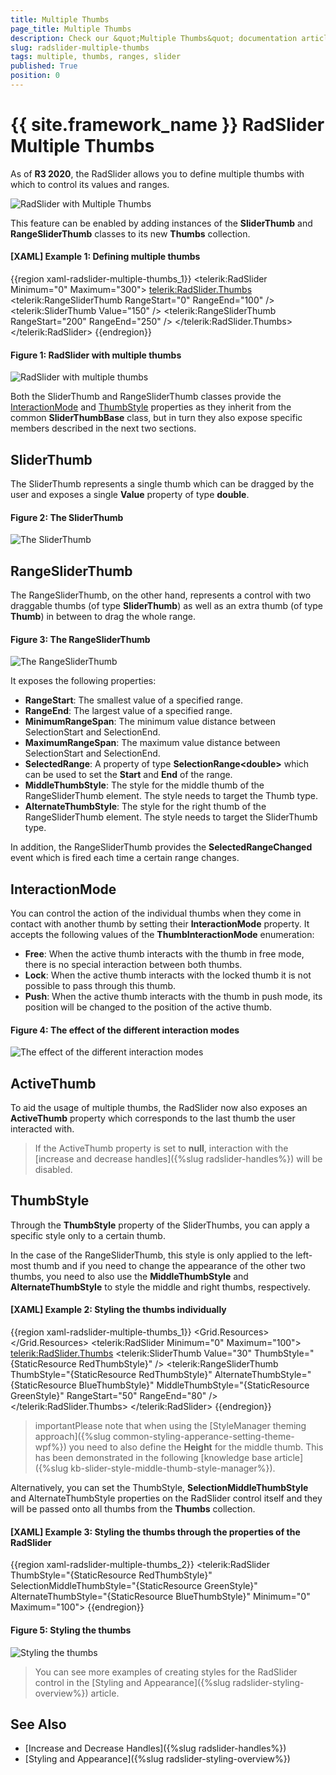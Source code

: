 ```yaml
---
title: Multiple Thumbs
page_title: Multiple Thumbs
description: Check our &quot;Multiple Thumbs&quot; documentation article for the RadSlider {{ site.framework_name }} control.
slug: radslider-multiple-thumbs
tags: multiple, thumbs, ranges, slider
published: True
position: 0
---
```


# {{ site.framework_name }} RadSlider Multiple Thumbs

As of **R3 2020**, the RadSlider allows you to define multiple thumbs with which to control its values and ranges.

![RadSlider with Multiple Thumbs](images/multiple-thumbs-overview.png)

This feature can be enabled by adding instances of the **SliderThumb** and **RangeSliderThumb** classes to its new **Thumbs** collection.

#### __[XAML] Example 1: Defining multiple thumbs__

{{region xaml-radslider-multiple-thumbs_1}}
    <telerik:RadSlider Minimum="0" Maximum="300">
        <telerik:RadSlider.Thumbs>
            <telerik:RangeSliderThumb RangeStart="0" RangeEnd="100" />
            <telerik:SliderThumb Value="150" />
            <telerik:RangeSliderThumb RangeStart="200" RangeEnd="250" />
        </telerik:RadSlider.Thumbs>
    </telerik:RadSlider>
{{endregion}}

#### Figure 1: RadSlider with multiple thumbs

![RadSlider with multiple thumbs](images/multiple-thumbs-1.png)

Both the SliderThumb and RangeSliderThumb classes provide the [InteractionMode](#interactionmode) and [ThumbStyle](#thumbstyle) properties as they inherit from the common **SliderThumbBase** class, but in turn they also expose specific members described in the next two sections.

## SliderThumb

The SliderThumb represents a single thumb which can be dragged by the user and exposes a single **Value** property of type **double**.

#### Figure 2: The SliderThumb

![The SliderThumb](images/multiple-thumbs-2.gif)

## RangeSliderThumb

The RangeSliderThumb, on the other hand, represents a control with two draggable thumbs (of type **SliderThumb**) as well as an extra thumb (of type **Thumb**) in between to drag the whole range.

#### Figure 3: The RangeSliderThumb

![The RangeSliderThumb](images/multiple-thumbs-3.gif)

It exposes the following properties:

- **RangeStart**: The smallest value of a specified range.
- **RangeEnd**: The largest value of a specified range.
- **MinimumRangeSpan**: The minimum value distance between SelectionStart and SelectionEnd.
- **MaximumRangeSpan**: The maximum value distance between SelectionStart and SelectionEnd.
- **SelectedRange**: A property of type **SelectionRange\<double>** which can be used to set the **Start** and **End** of the range.
- **MiddleThumbStyle**: The style for the middle thumb of the RangeSliderThumb element. The style needs to target the Thumb type.
- **AlternateThumbStyle**: The style for the right thumb of the RangeSliderThumb element. The style needs to target the SliderThumb type.

In addition, the RangeSliderThumb provides the **SelectedRangeChanged** event which is fired each time a certain range changes.

## InteractionMode

You can control the action of the individual thumbs when they come in contact with another thumb by setting their **InteractionMode** property. It accepts the following values of the **ThumbInteractionMode** enumeration:

- **Free**: When the active thumb interacts with the thumb in free mode, there is no special interaction between both thumbs.
- **Lock**: When the active thumb interacts with the locked thumb it is not possible to pass through this thumb.
- **Push**: When the active thumb interacts with the thumb in push mode, its position will be changed to the position of the active thumb.

#### Figure 4: The effect of the different interaction modes

![The effect of the different interaction modes](images/multiple-thumbs-4.gif)

## ActiveThumb

To aid the usage of multiple thumbs, the RadSlider now also exposes an **ActiveThumb** property which corresponds to the last thumb the user interacted with.

>If the ActiveThumb property is set to **null**, interaction with the [increase and decrease handles]({%slug radslider-handles%}) will be disabled.

## ThumbStyle

Through the **ThumbStyle** property of the SliderThumbs, you can apply a specific style only to a certain thumb.

In the case of the RangeSliderThumb, this style is only applied to the left-most thumb and if you need to change the appearance of the other two thumbs, you need to also use the **MiddleThumbStyle** and **AlternateThumbStyle** to style the middle and right thumbs, respectively.

#### __[XAML] Example 2: Styling the thumbs individually__

{{region xaml-radslider-multiple-thumbs_1}}
    <Grid>
        <Grid.Resources>
            <!-- If you're not using the NoXaml binaries, you need to remove the BasedOn attributes of the styles -->
            <Style x:Key="RedThumbStyle" TargetType="Thumb" BasedOn="{StaticResource ThumbStyle}">
                <Setter Property="Background" Value="Red" />
            </Style>
            <Style x:Key="GreenStyle" TargetType="Thumb" BasedOn="{StaticResource SelectionMiddleThumbStyle}">
                <Setter Property="Background" Value="Green" />
            </Style>
            <Style x:Key="BlueThumbStyle" TargetType="Thumb" BasedOn="{StaticResource ThumbStyle}">
                <Setter Property="Background" Value="Blue" />
            </Style>
        </Grid.Resources>
        <telerik:RadSlider Minimum="0" Maximum="100">
            <telerik:RadSlider.Thumbs>
                <telerik:SliderThumb Value="30" ThumbStyle="{StaticResource RedThumbStyle}" />
                <telerik:RangeSliderThumb ThumbStyle="{StaticResource RedThumbStyle}" AlternateThumbStyle="{StaticResource BlueThumbStyle}" MiddleThumbStyle="{StaticResource GreenStyle}" RangeStart="50" RangeEnd="80" />
            </telerik:RadSlider.Thumbs>
        </telerik:RadSlider>
    </Grid>
{{endregion}}

>importantPlease note that when using the [StyleManager theming approach]({%slug common-styling-apperance-setting-theme-wpf%}) you need to also define the **Height** for the middle thumb. This has been demonstrated in the following [knowledge base article]({%slug kb-slider-style-middle-thumb-style-manager%}).

Alternatively, you can set the ThumbStyle, **SelectionMiddleThumbStyle** and AlternateThumbStyle properties on the RadSlider control itself and they will be passed onto all thumbs from the **Thumbs** collection.

#### __[XAML] Example 3: Styling the thumbs through the properties of the RadSlider__

{{region xaml-radslider-multiple-thumbs_2}}
    <!-- ... -->
    <telerik:RadSlider ThumbStyle="{StaticResource RedThumbStyle}" SelectionMiddleThumbStyle="{StaticResource GreenStyle}" AlternateThumbStyle="{StaticResource BlueThumbStyle}" Minimum="0" Maximum="100">
    <!-- ... -->
{{endregion}}

#### Figure 5: Styling the thumbs

![Styling the thumbs](images/multiple-thumbs-5.png)

>You can see more examples of creating styles for the RadSlider control in the [Styling and Appearance]({%slug radslider-styling-overview%}) article.

## See Also

* [Increase and Decrease Handles]({%slug radslider-handles%})
* [Styling and Appearance]({%slug radslider-styling-overview%})
